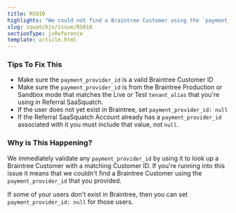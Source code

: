 ```yaml
---
title: RS010
highlights: "We could not find a Braintree Customer using the `payment_provider_id` you provided: {{paymentProviderId}}. `payment_provider_id` must be a either valid Braintree Customer Id or `null`."
slug: squatchjs/issue/RS010
sectionType: jsReference
template: article.html
---
```


### Tips To Fix This

 - Make sure the `payment_provider_id` is a valid Braintree Customer ID
 - Make sure the `payment_provider_id` is from the Braintree Production or Sandbox mode that matches the Live or Test `tenant_alias` that you're using in Referral SaaSquatch.
 - If the user does not yet exist in Braintree, set `payment_provider_id: null`
 - If the Referral SaaSquatch Account already has a `payment_provider_id` associated with it you must include that value, not `null`.


### Why is This Happening?

We immediately validate any `payment_provider_id` by using it to look up a Braintree Customer with a matching Customer ID. If you're running into this issue it means that we couldn't find a Braintree Customer using the `payment_provider_id` that you provided. 

If some of your users don't exist in Braintree, then you can set `payment_provider_id: null` for those users.